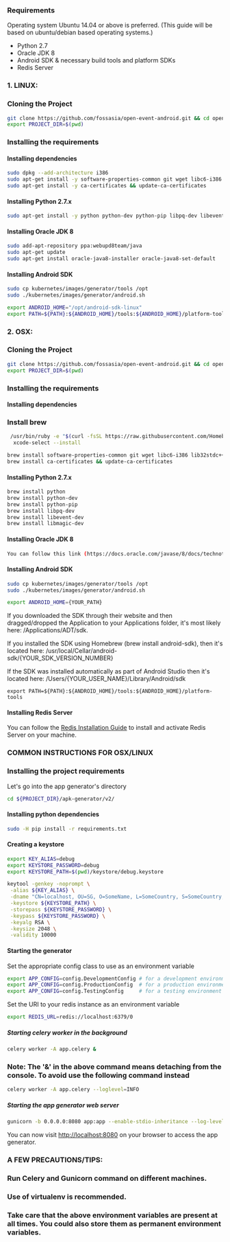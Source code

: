 

### Requirements

 Operating system Ubuntu 14.04 or above is preferred. (This guide will be based on ubuntu/debian based operating systems.)
 
- Python 2.7
- Oracle JDK 8
- Android SDK & necessary build tools and platform SDKs
- Redis Server

### 1. LINUX:


### Cloning the Project
```bash
git clone https://github.com/fossasia/open-event-android.git && cd open-event-android
export PROJECT_DIR=$(pwd)
```

### Installing the requirements

#### Installing dependencies

```bash
sudo dpkg --add-architecture i386
sudo apt-get install -y software-properties-common git wget libc6-i386 lib32stdc++6 lib32gcc1 lib32ncurses5 lib32z1 curl libqt5widgets5
sudo apt-get install -y ca-certificates && update-ca-certificates
```

#### Installing Python 2.7.x

```bash
sudo apt-get install -y python python-dev python-pip libpq-dev libevent-dev libmagic-dev 
```

#### Installing Oracle JDK 8
```bash
sudo add-apt-repository ppa:webupd8team/java
sudo apt-get update
sudo apt-get install oracle-java8-installer oracle-java8-set-default
```

#### Installing Android SDK
```bash
sudo cp kubernetes/images/generator/tools /opt
sudo ./kubernetes/images/generator/android.sh

export ANDROID_HOME="/opt/android-sdk-linux"
export PATH=${PATH}:${ANDROID_HOME}/tools:${ANDROID_HOME}/platform-tools
```

 ### 2. OSX:


### Cloning the Project
```bash
git clone https://github.com/fossasia/open-event-android.git && cd open-event-android
export PROJECT_DIR=$(pwd)
```

### Installing the requirements

#### Installing dependencies

### Install brew
```bash
 /usr/bin/ruby -e "$(curl -fsSL https://raw.githubusercontent.com/Homebrew/install/master/install)"
  xcode-select --install
```
```bash
brew install software-properties-common git wget libc6-i386 lib32stdc++6 lib32gcc1 lib32ncurses5 lib32z1 curl libqt5widgets5
brew install ca-certificates && update-ca-certificates
```

#### Installing Python 2.7.x

```bash
brew install python 
brew install python-dev 
brew install python-pip 
brew install libpq-dev 
brew install libevent-dev 
brew install libmagic-dev 
```

#### Installing Oracle JDK 8
```bash
You can follow this link (https://docs.oracle.com/javase/8/docs/technotes/guides/install/mac_jdk.html) to install Oracle JDK on your machine.
```

#### Installing Android SDK
```bash
sudo cp kubernetes/images/generator/tools /opt
sudo ./kubernetes/images/generator/android.sh

export ANDROID_HOME={YOUR_PATH}
```
If you downloaded the SDK through their website and then dragged/dropped the Application to your Applications folder, it's most likely here:
/Applications/ADT/sdk.

If you installed the SDK using Homebrew (brew install android-sdk), then it's located here:
/usr/local/Cellar/android-sdk/{YOUR_SDK_VERSION_NUMBER}

If the SDK was installed automatically as part of Android Studio then it's located here:
/Users/{YOUR_USER_NAME}/Library/Android/sdk
```
export PATH=${PATH}:${ANDROID_HOME}/tools:${ANDROID_HOME}/platform-tools

```
#### Installing Redis Server

You can follow the [Redis Installation Guide](https://medium.com/@petehouston/install-and-config-redis-on-mac-os-x-via-homebrew-eb8df9a4f298) to install and activate Redis Server on your machine.

### COMMON INSTRUCTIONS FOR OSX/LINUX

### Installing the project requirements

Let's go into the app generator's directory
```bash
cd ${PROJECT_DIR}/apk-generator/v2/
```
#### Installing python dependencies
```bash
sudo -H pip install -r requirements.txt
```

#### Creating a keystore

```bash
export KEY_ALIAS=debug
export KEYSTORE_PASSWORD=debug
export KEYSTORE_PATH=$(pwd)/keystore/debug.keystore
```

```bash
keytool -genkey -noprompt \
 -alias ${KEY_ALIAS} \
 -dname "CN=localhost, OU=SG, O=SomeName, L=SomeCountry, S=SomeCountry, C=SG" \
 -keystore ${KEYSTORE_PATH} \
 -storepass ${KEYSTORE_PASSWORD} \
 -keypass ${KEYSTORE_PASSWORD} \
 -keyalg RSA \
 -keysize 2048 \
 -validity 10000
```

#### Starting the generator

Set the appropriate config class to use as an environment variable
```bash
export APP_CONFIG=config.DevelopmentConfig # for a development environment
export APP_CONFIG=config.ProductionConfig  # for a production environment
export APP_CONFIG=config.TestingConfig     # for a testing environment
```

Set the URI to your redis instance as an environment variable
```bash
export REDIS_URL=redis://localhost:6379/0
```

##### Starting celery worker in the background
```bash
celery worker -A app.celery &
```
### Note: The '&' in the above command means detaching from the console. To avoid use the following command instead
```bash
celery worker -A app.celery --loglevel=INFO
```
##### Starting the app generator web server
```bash
gunicorn -b 0.0.0.0:8080 app:app --enable-stdio-inheritance --log-level "info"
```

You can now visit [http://localhost:8080](http://localhost:8080/) on your browser to access the app generator.

### A FEW PRECAUTIONS/TIPS:
### Run Celery and Gunicorn command on different machines. 
### Use of virtualenv is recommended.
### Take care that the above environment variables are present at all times. You could also store them as permanent environment variables.
